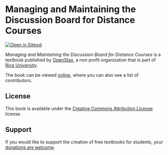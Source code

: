 # Managing and Maintaining the Discussion Board for Distance Courses

[![Open in Gitpod](https://gitpod.io/button/open-in-gitpod.svg)](https://gitpod.io/from-referrer/)

_Managing and Maintaining the Discussion Board for Distance Courses_ is a textbook published by [OpenStax](https://openstax.org/), a non profit organization that is part of [Rice University](https://www.rice.edu/).

The book can be viewed [online](https://github.com/cnx-user-books/cnxbook-managing-and-maintaining-the-discussion-board-for-distance-courses/releases/latest), where you can also see a list of contributors.

## License
This book is available under the [Creative Commons Attribution License](./LICENSE) license.

## Support
If you would like to support the creation of free textbooks for students, your [donations are welcome](https://riceconnect.rice.edu/donation/support-openstax-banner).
